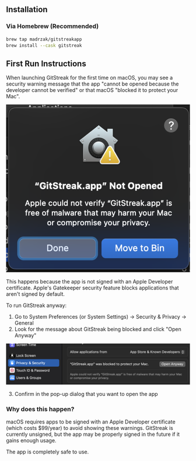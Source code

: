 ## Installation

### Via Homebrew (Recommended)

```bash
brew tap madrzak/gitstreakapp
brew install --cask gitstreak
```

## First Run Instructions

When launching GitStreak for the first time on macOS, you may see a security warning message that the app "cannot be opened because the developer cannot be verified" or that macOS "blocked it to protect your Mac".

![macOS Security Warning](public/warning.png)

This happens because the app is not signed with an Apple Developer certificate. Apple's Gatekeeper security feature blocks applications that aren't signed by default.

To run GitStreak anyway:

1. Go to System Preferences (or System Settings) → Security & Privacy → General
2. Look for the message about GitStreak being blocked and click "Open Anyway"

![Security Settings](public/settings.png)

3. Confirm in the pop-up dialog that you want to open the app

### Why does this happen?

macOS requires apps to be signed with an Apple Developer certificate (which costs $99/year) to avoid showing these warnings. GitStreak is currently unsigned, but the app may be properly signed in the future if it gains enough usage.

The app is completely safe to use.
